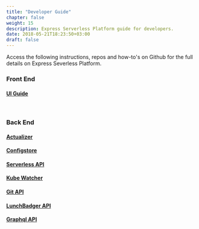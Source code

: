 ```yaml
---
title: "Developer Guide"
chapter: false
weight: 15
description: Express Serverless Platform guide for developers.
date: 2018-05-21T18:23:50+03:00
draft: false
---
```


Access the following instructions, repos and how-to's on Github for the full details on Express Severless Platform.

### Front End

#### <a href="/developer-guide/ui-guide" target="_blank">UI Guide</a>

&nbsp;

### Back End

#### <a href="/developer-guide/actualizer" target="_blank">Actualizer</a>

#### <a href="/developer-guide/configstore" target="_blank">Configstore</a>

#### <a href="/developer-guide/serverless-api" target="_blank">Serverless API</a>

#### <a href="/developer-guide/kube-watcher" target="_blank">Kube Watcher</a>

#### <a href="/developer-guide/git-api" target="_blank">Git API</a>

#### <a href="/developer-guide/lunchbadger-api" target="_blank">LunchBadger API</a>

#### <a href="/developer-guide/graphql-api" target="_blank">Graphql API</a>